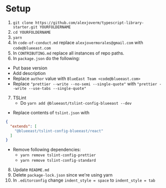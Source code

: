 # Setup

1. `git clone https://github.com/alexjoverm/typescript-library-starter.git YOURFOLDERNAME`
2. `cd YOURFOLDERNAME`
3. `yarn`
4. In `code-of-conduct.md` replace `alexjovermorales@gmail.com` with `code@blueeast.com`
5. In `CONTRIBUTING.md` replace all instances of repo paths.
6. In `package.json` do the following:
  - Put base version
  - Add description
  - Replace `author` value with `BlueEast Team <code@blueeast.com>`
  - Replace `"prettier --write --no-semi --single-quote"` with `"prettier --write --use-tabs --single-quote"`
7. TSLint
	- Do `yarn add @blueeast/tslint-config-blueeast --dev`
  - Replace contents of `tslint.json` with

```json
{
  "extends": [
    "@blueeast/tslint-config-blueeast/react"
  ]
}
```

  - Remove following dependencies:
    - `yarn remove tslint-config-prettier`
    - `yarn remove tslint-config-standard`

8. Update `README.md`
9. Delete `package-lock.json` since we're using yarn
10. In `.editorconfig` change `indent_style = space` to `indent_style = tab`

